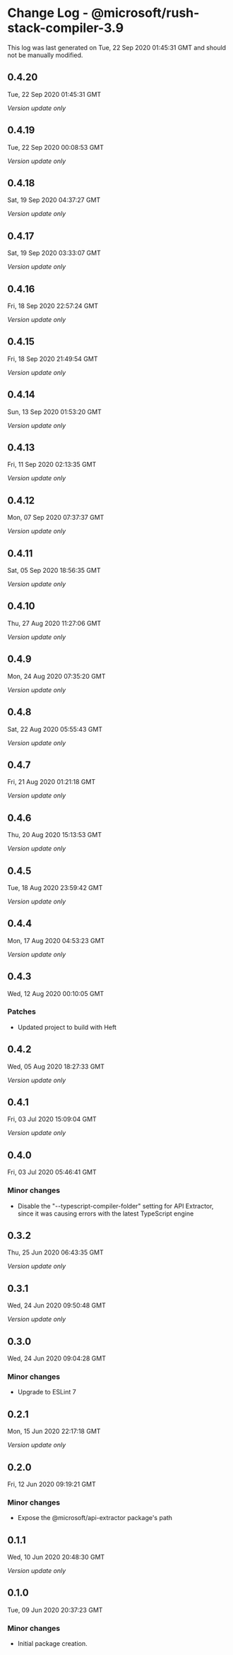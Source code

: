 # Change Log - @microsoft/rush-stack-compiler-3.9

This log was last generated on Tue, 22 Sep 2020 01:45:31 GMT and should not be manually modified.

## 0.4.20
Tue, 22 Sep 2020 01:45:31 GMT

_Version update only_

## 0.4.19
Tue, 22 Sep 2020 00:08:53 GMT

_Version update only_

## 0.4.18
Sat, 19 Sep 2020 04:37:27 GMT

_Version update only_

## 0.4.17
Sat, 19 Sep 2020 03:33:07 GMT

_Version update only_

## 0.4.16
Fri, 18 Sep 2020 22:57:24 GMT

_Version update only_

## 0.4.15
Fri, 18 Sep 2020 21:49:54 GMT

_Version update only_

## 0.4.14
Sun, 13 Sep 2020 01:53:20 GMT

_Version update only_

## 0.4.13
Fri, 11 Sep 2020 02:13:35 GMT

_Version update only_

## 0.4.12
Mon, 07 Sep 2020 07:37:37 GMT

_Version update only_

## 0.4.11
Sat, 05 Sep 2020 18:56:35 GMT

_Version update only_

## 0.4.10
Thu, 27 Aug 2020 11:27:06 GMT

_Version update only_

## 0.4.9
Mon, 24 Aug 2020 07:35:20 GMT

_Version update only_

## 0.4.8
Sat, 22 Aug 2020 05:55:43 GMT

_Version update only_

## 0.4.7
Fri, 21 Aug 2020 01:21:18 GMT

_Version update only_

## 0.4.6
Thu, 20 Aug 2020 15:13:53 GMT

_Version update only_

## 0.4.5
Tue, 18 Aug 2020 23:59:42 GMT

_Version update only_

## 0.4.4
Mon, 17 Aug 2020 04:53:23 GMT

_Version update only_

## 0.4.3
Wed, 12 Aug 2020 00:10:05 GMT

### Patches

- Updated project to build with Heft

## 0.4.2
Wed, 05 Aug 2020 18:27:33 GMT

_Version update only_

## 0.4.1
Fri, 03 Jul 2020 15:09:04 GMT

_Version update only_

## 0.4.0
Fri, 03 Jul 2020 05:46:41 GMT

### Minor changes

- Disable the "--typescript-compiler-folder" setting for API Extractor, since it was causing errors with the latest TypeScript engine

## 0.3.2
Thu, 25 Jun 2020 06:43:35 GMT

_Version update only_

## 0.3.1
Wed, 24 Jun 2020 09:50:48 GMT

_Version update only_

## 0.3.0
Wed, 24 Jun 2020 09:04:28 GMT

### Minor changes

- Upgrade to ESLint 7

## 0.2.1
Mon, 15 Jun 2020 22:17:18 GMT

_Version update only_

## 0.2.0
Fri, 12 Jun 2020 09:19:21 GMT

### Minor changes

- Expose the @microsoft/api-extractor package's path

## 0.1.1
Wed, 10 Jun 2020 20:48:30 GMT

_Version update only_

## 0.1.0
Tue, 09 Jun 2020 20:37:23 GMT

### Minor changes

- Initial package creation.

